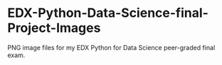 # EDX-Python-Data-Science-final-Project-Images
PNG image files for my EDX Python for Data Science peer-graded final exam. 
